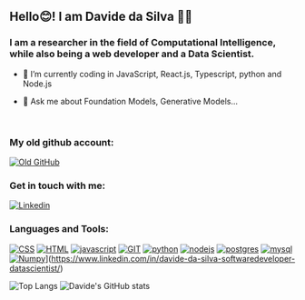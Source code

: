 ## Hello😊! I am Davide da Silva 🖐🏼

<!-- I am engaged in research within the Computational Intelligence field, while also being a web developer and having a Data Scientist. -->
### I am a researcher in the field of Computational Intelligence, while also being a web developer and a Data Scientist.

- 🌱 I’m currently coding in JavaScript, React.js, Typescript, python and Node.js

- 💬 Ask me about Foundation Models, Generative Models...
<br />

### My old github account:

[![Old GitHub](https://img.shields.io/badge/GitHub-100000?style=for-the-badge&logo=github&logoColor=white)](https://github.com/davideclode)

### Get in touch with me:

[![Linkedin](https://img.shields.io/badge/LinkedIn-0077B5?style=for-the-badge&logo=linkedin&logoColor=white)](https://www.linkedin.com/in/davide-da-silva-softwaredeveloper-datascientist/)

### Languages and Tools:

[![CSS](https://img.shields.io/badge/CSS-239120?&style=for-the-badge&logo=css3&logoColor=white)](https://www.w3schools.com/css/)  [![HTML](https://img.shields.io/badge/HTML-239120?style=for-the-badge&logo=html5&logoColor=white)](https://www.w3schools.com/css/) [![javascript](https://img.shields.io/badge/JavaScript-F7DF1E?style=for-the-badge&logo=javascript&logoColor=black)](https://developer.mozilla.org/en-US/docs/Web/JavaScript) [![GIT](	https://img.shields.io/badge/GIT-E44C30?style=for-the-badge&logo=git&logoColor=white)](https://git-scm.com/)  [![python](https://img.shields.io/badge/Python-3776AB?style=for-the-badge&logo=python&logoColor=white)](https://www.google.com.br/url?sa=t&rct=j&q=&esrc=s&source=web&cd=&cad=rja&uact=8&ved=2ahUKEwi3s5-qg6CGAxWEBrkGHRItACAQFnoECBAQAQ&url=https%3A%2F%2Fwww.python.org%2F&usg=AOvVaw0QREvGsjwHKp2GtoYvs1JH&opi=89978449) [![nodejs](https://img.shields.io/badge/Node.js-43853D?style=for-the-badge&logo=node.js&logoColor=white)](https://nodejs.org/) [![postgres](https://img.shields.io/badge/PostgreSQL-316192?style=for-the-badge&logo=postgresql&logoColor=white)](https://www.postgresql.org/)  [![mysql](https://img.shields.io/badge/MySQL-005C84?style=for-the-badge&logo=mysql&logoColor=white)](https://www.google.com.br/url?sa=t&rct=j&q=&esrc=s&source=web&cd=&cad=rja&uact=8&ved=2ahUKEwiyh9ecg6CGAxUaBrkGHZl3C0cQFnoECAcQAQ&url=https%3A%2F%2Fwww.mysql.com%2F&usg=AOvVaw20c6IrMAtNC1A9NZPsDpWW&opi=89978449) [![Numpy]([https://img.shields.io/badge/LinkedIn-0077B5?style=for-the-badge&logo=linkedin&logoColor=white)](https://numpy.org/)](https://www.linkedin.com/in/davide-da-silva-softwaredeveloper-datascientist/)

<!-- [![tensorfow](https://img.shields.io/badge/TensorFlow-FF6F00?style=for-the-badge&logo=tensorflow&logoColor=white)]() -->
<!--[![C](https://img.shields.io/badge/C-00599C?style=for-the-badge&logo=c&logoColor=white)]() -->
<!--[![C++](https://img.shields.io/badge/C%2B%2B-00599C?style=for-the-badge&logo=c%2B%2B&logoColor=white)]() -->

<!-- Linguagens mais usadas e Status de Github -->
<!-- ![Top Langs](https://github-readme-stats.vercel.app/api/top-langs/?username=DavideDaSilva&layout=compact) ![Davide's GitHub stats](https://github-readme-stats.vercel.app/api?username=DavideDaSilva&show_icons=true&theme=radical) -->
![Top Langs](https://github-readme-stats.vercel.app/api/top-langs/?username=DavideDaSilva&layout=compact) ![Davide's GitHub stats](https://github-readme-stats.vercel.app/api?username=DavideDaSilva&show_icons=true&theme=radical)


<!-- [![jquery](https://img.shields.io/badge/jQuery-0769AD?style=for-the-badge&logo=jquery&logoColor=white)]() -->

<!--
**DavideDaSilva/DavideDaSilva** is a ✨ _special_ ✨ repository because its `README.md` (this file) appears on your GitHub profile.

Here are some ideas to get you started:

- 🔭 I’m currently working on ...
- 🌱 I’m currently learning ...
- 👯 I’m looking to collaborate on ...
- 🤔 I’m looking for help with ...
- 💬 Ask me about Generative Models...
- 📫 How to reach me: ...
- 😄 Pronouns: ...
- ⚡ Fun fact: ...
-->
